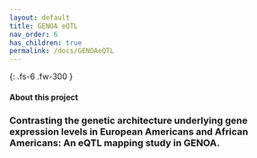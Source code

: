 ```yaml
---
layout: default
title: GENOA eQTL
nav_order: 6
has_children: true
permalink: /docs/GENOAeQTL
---
```



{: .fs-6 .fw-300 }

#### About this project

### Contrasting the genetic architecture underlying gene expression levels in European Americans and African Americans: An eQTL mapping study in GENOA.



